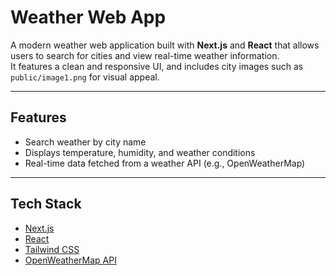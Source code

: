 #  Weather Web App

A modern weather web application built with **Next.js** and **React** that allows users to search for cities and view real-time weather information.  
It features a clean and responsive UI, and includes city images such as `public/image1.png` for visual appeal.

---

##  Features

-  Search weather by city name  
-  Displays temperature, humidity, and weather conditions  
-  Real-time data fetched from a weather API (e.g., OpenWeatherMap)  

---

##  Tech Stack

- [Next.js](https://nextjs.org/)
- [React](https://react.dev/)
- [Tailwind CSS](https://tailwindcss.com/)
- [OpenWeatherMap API](https://openweathermap.org/api)